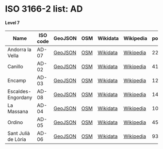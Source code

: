 # ISO 3166-2 list: AD


#### Level 7
Name | ISO code | GeoJSON | OSM | Wikidata | Wikipedia | population 
--- | --- | --- | --- | --- | --- | --- 
Andorra la Vella | AD-07 | [GeoJSON](../../export/geojson/q7/iso2/AD/AD-07.geojson) | [OSM](https://www.openstreetmap.org/relation/2804753) | [Wikidata](https://www.wikidata.org/wiki/Q2522163) | [Wikipedia](http://en.wikipedia.org/wiki/ca%3AAndorra%20la%20Vella) | 22615
Canillo | AD-02 | [GeoJSON](../../export/geojson/q7/iso2/AD/AD-02.geojson) | [OSM](https://www.openstreetmap.org/relation/2804754) | [Wikidata](https://www.wikidata.org/wiki/Q24260) | [Wikipedia](http://en.wikipedia.org/wiki/ca%3ACanillo) | 4103
Encamp | AD-03 | [GeoJSON](../../export/geojson/q7/iso2/AD/AD-03.geojson) | [OSM](https://www.openstreetmap.org/relation/2804755) | [Wikidata](https://www.wikidata.org/wiki/Q24269) | [Wikipedia](http://en.wikipedia.org/wiki/ca%3AEncamp) | 12338
Escaldes-Engordany | AD-08 | [GeoJSON](../../export/geojson/q7/iso2/AD/AD-08.geojson) | [OSM](https://www.openstreetmap.org/relation/2804756) | [Wikidata](https://www.wikidata.org/wiki/Q24286) | [Wikipedia](http://en.wikipedia.org/wiki/ca%3AEscaldes-Engordany) | 14521
La Massana | AD-04 | [GeoJSON](../../export/geojson/q7/iso2/AD/AD-04.geojson) | [OSM](https://www.openstreetmap.org/relation/2804757) | [Wikidata](https://www.wikidata.org/wiki/Q24276) | [Wikipedia](http://en.wikipedia.org/wiki/ca%3ALa%20Massana) | 10076
Ordino | AD-05 | [GeoJSON](../../export/geojson/q7/iso2/AD/AD-05.geojson) | [OSM](https://www.openstreetmap.org/relation/2804758) | [Wikidata](https://www.wikidata.org/wiki/Q24272) | [Wikipedia](http://en.wikipedia.org/wiki/ca%3AOrdino) | 4545
Sant Julià de Lòria | AD-06 | [GeoJSON](../../export/geojson/q7/iso2/AD/AD-06.geojson) | [OSM](https://www.openstreetmap.org/relation/2804759) | [Wikidata](https://www.wikidata.org/wiki/Q24282) | [Wikipedia](http://en.wikipedia.org/wiki/ca%3ASant%20Juli%C3%A0%20de%20L%C3%B2ria) | 9379

